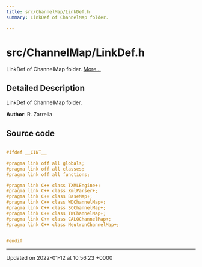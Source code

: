 ```yaml
---
title: src/ChannelMap/LinkDef.h
summary: LinkDef of ChannelMap folder. 

---
```


# src/ChannelMap/LinkDef.h

LinkDef of ChannelMap folder.  [More...](#detailed-description)

## Detailed Description

LinkDef of ChannelMap folder. 

**Author**: R. Zarrella 



## Source code

```cpp

#ifdef __CINT__

#pragma link off all globals;
#pragma link off all classes;
#pragma link off all functions;

#pragma link C++ class TXMLEngine+;
#pragma link C++ class XmlParser+;
#pragma link C++ class BaseMap+;
#pragma link C++ class WDChannelMap+;
#pragma link C++ class SCChannelMap+;
#pragma link C++ class TWChannelMap+;
#pragma link C++ class CALOChannelMap+;
#pragma link C++ class NeutronChannelMap+;


#endif
```


-------------------------------

Updated on 2022-01-12 at 10:56:23 +0000
